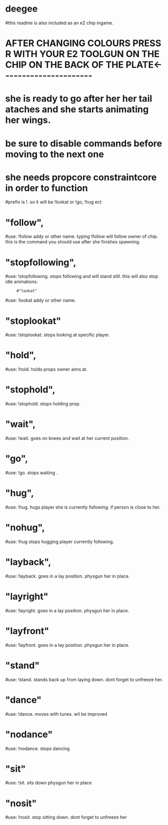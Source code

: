 # deegee
#this readme is also included as an e2 chip ingame.








# AFTER CHANGING COLOURS PRESS R WITH YOUR E2 TOOLGUN ON THE CHIP ON THE BACK OF THE PLATE<----------------------
# she is ready to go after her her tail ataches and she starts animating her wings.
# be sure to disable commands before moving to the next one
# she needs propcore constraintcore in order to function
#prefix is !. so it will be !lookat or !go, !hug ect

#         "follow",
#use: !follow addy or other name. typing !follow will follow owner of chip. this is the command you should use after she finishes spawning.

#         "stopfollowing",
#use: !stopfollowing. stops following and will stand still. this will also stop idle animations.


         #"lookat"
#use: !lookat addy or other name. 

#         "stoplookat"
#use: !stoplookat. stops looking at specific player.


#         "hold",
#use: !hold. holds props owner aims at.

#         "stophold",
#use: !stophold. stops holding prop.

#         "wait",
#use: !wait. goes on knees and wait at her current position.

#         "go",
#use: !go. stops waiting .

#         "hug",
#use: !hug. hugs player she is currently following. if person is close to her.

#         "nohug",
#use: !hug stops hugging player currently following.

#         "layback",
#use: !layback. goes in a lay position. physgun her in place.

#         "layright"
#use: !layright. goes in a lay position. physgun her in place.

#         "layfront"
#use: !layfront. goes in a lay position. physgun her in place.

#                  "stand"
#use: !stand. stands back up from laying down.  dont forget to unfreeze her.

#                                             "dance"
#use: !dance. moves with tunes. wil be improved

            
#                                                         "nodance"
#use: !nodance. stops dancing

#             "sit"
#use: !sit.  sits down physgun her in place
#                         "nosit"
#use: !nosit.  stop sitting down. dont forget to unfreeze her
